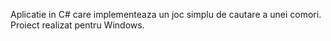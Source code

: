 Aplicatie in C# care implementeaza un joc simplu de cautare a unei comori. Proiect realizat pentru Windows.
